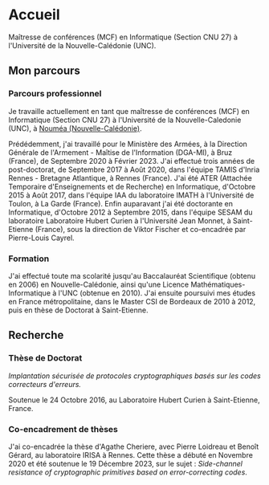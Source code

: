 [comment]: # (layout: page)
[comment]: # (title: "ACCUEIL")
[comment]: # (author: TaniaRichmond)
[comment]: # (permalink: /accueil)
[comment]: # (last udpate: 2024.03.17)

# Accueil

Maîtresse de conférences (MCF) en Informatique (Section CNU 27) à l'Université de la Nouvelle-Calédonie (UNC).

## Mon parcours

### Parcours professionnel

Je travaille actuellement en tant que maîtresse de conférences (MCF) en Informatique (Section CNU 27) à l'Université de la Nouvelle-Caledonie (UNC), à [Nouméa (Nouvelle-Calédonie)](https://www.google.fr/maps/place/Noum%C3%A9a+98800,+Nouvelle-Cal%C3%A9donie/@-22.2643574,166.4448668,13z/data=!3m1!4b1!4m6!3m5!1s0x6c27e2693f1a32cb:0x7bf1b22af312dd00!8m2!3d-22.2716866!4d166.4398627!16zL20vMDI1ZHpi?entry=ttu). 

Prédédemment, j'ai travaillé pour le Ministère des Armées, à la Direction Générale de l'Armement - Maîtise de l'Information (DGA-MI), à Bruz (France), de Septembre 2020 à Février 2023. J'ai effectué trois années de post-doctorat, de Septembre 2017 à Août 2020, dans l'équipe TAMIS d'Inria Rennes - Bretagne Atlantique, à Rennes (France). J'ai été ATER (Attachée Temporaire d'Enseignements et de Recherche) en Informatique, d'Octobre 2015 à Août 2017, dans l'équipe IAA du laboratoire IMATH à l'Université de Toulon, à La Garde (France). Enfin auparavant j'ai été doctorante en Informatique, d'Octobre 2012 à Septembre 2015, dans l'équipe SESAM du laboratoire Laboratoire Hubert Curien à l'Université Jean Monnet, à Saint-Etienne (France), sous la direction de Viktor Fischer et co-encadrée par Pierre-Louis Cayrel.

### Formation

J'ai effectué toute ma scolarité jusqu'au Baccalauréat Scientifique (obtenu en 2006) en Nouvelle-Calédonie, ainsi qu'une Licence Mathématiques-Informatique à l'UNC (obtenue en 2010). J'ai ensuite poursuivi mes études en France métropolitaine, dans le Master CSI de Bordeaux de 2010 à 2012, puis en thèse de Doctorat à Saint-Etienne.

## Recherche

### Thèse de Doctorat

*Implantation sécurisée de protocoles cryptographiques basés sur les codes correcteurs d'erreurs.*

Soutenue le 24 Octobre 2016, au Laboratoire Hubert Curien à Saint-Etienne, France. 

### Co-encadrement de thèses

J'ai co-encadrée la thèse d'Agathe Cheriere, avec Pierre Loidreau et Benoît Gérard, au laboratoire IRISA à Rennes. Cette thèse a débuté en Novembre 2020 et été soutenue le 19 Décembre 2023, sur le sujet : *Side-channel resistance of cryptographic primitives based on error-correcting codes*.
